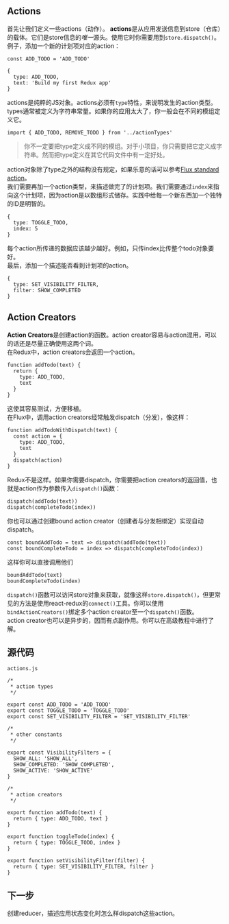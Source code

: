 ## Actions
首先让我们定义一些actions（动作）。
**actions**是从应用发送信息到store（仓库）的载体。它们是store信息的*唯一*源头。使用它时你需要用到`store.dispatch()`。  
例子，添加一个新的计划项对应的action：
```
const ADD_TODO = 'ADD_TODO'

{
  type: ADD_TODO,
  text: 'Build my first Redux app'
}
```
actions是纯粹的JS对象。actions必须有`type`特性，来说明发生的action类型。types通常被定义为字符串常量。如果你的应用太大了，你一般会在不同的模组定义它。
```
import { ADD_TODO, REMOVE_TODO } from '../actionTypes'
```
> 你不一定要把type定义成不同的模组。对于小项目，你只需要把它定义成字符串。然而把type定义在其它代码文件中有一定好处。

action对象除了type之外的结构没有规定，如果乐意的话可以参考[Flux standard action](https://github.com/acdlite/flux-standard-action)。  
我们需要再加一个action类型，来描述做完了的计划项。我们需要通过`index`来指向这个计划项，因为action是以数组形式储存。实践中给每一个新东西加一个独特的ID是明智的。
```
{
  type: TOGGLE_TODO,
  index: 5
}
```
每个action所传递的数据应该越少越好。例如，只传index比传整个todo对象要好。  
最后，添加一个描述能否看到计划项的action。
```
{
  type: SET_VISIBILITY_FILTER,
  filter: SHOW_COMPLETED
}
```
## Action Creators
**Action Creators**是创建action的函数。action creator容易与action混用，可以的话还是尽量正确使用这两个词。  
在Redux中，action creators会返回一个action。
```
function addTodo(text) {
  return {
    type: ADD_TODO,
    text
  }
}
```
这使其容易测试，方便移植。  
在Flux中，调用action creators经常触发dispatch（分发），像这样：
```
function addTodoWithDispatch(text) {
  const action = {
    type: ADD_TODO,
    text
  }
  dispatch(action)
}
```
Redux不是这样。如果你需要dispatch，你需要把action creators的返回值，也就是action作为参数传入`dispatch()`函数：
```
dispatch(addTodo(text))
dispatch(completeTodo(index))
```
你也可以通过创建bound action creator（创建者与分发相绑定）实现自动dispatch。
```
const boundAddTodo = text => dispatch(addTodo(text))
const boundCompleteTodo = index => dispatch(completeTodo(index))
```
这样你可以直接调用他们
```
boundAddTodo(text)
boundCompleteTodo(index)
```
`dispatch()`函数可以访问store对象来获取，就像这样`store.dispatch()`，但更常见的方法是使用react-redux的`connect()`工具。你可以使用`bindActionCreators()`绑定多个action creator至一个`dispatch()`函数。  
action creator也可以是异步的，因而有点副作用。你可以在高级教程中进行了解。
## 源代码
`actions.js`
```
/*
 * action types
 */

export const ADD_TODO = 'ADD_TODO'
export const TOGGLE_TODO = 'TOGGLE_TODO'
export const SET_VISIBILITY_FILTER = 'SET_VISIBILITY_FILTER'

/*
 * other constants
 */

export const VisibilityFilters = {
  SHOW_ALL: 'SHOW_ALL',
  SHOW_COMPLETED: 'SHOW_COMPLETED',
  SHOW_ACTIVE: 'SHOW_ACTIVE'
}

/*
 * action creators
 */

export function addTodo(text) {
  return { type: ADD_TODO, text }
}

export function toggleTodo(index) {
  return { type: TOGGLE_TODO, index }
}

export function setVisibilityFilter(filter) {
  return { type: SET_VISIBILITY_FILTER, filter }
}
```
## 下一步
创建reducer，描述应用状态变化时怎么样dispatch这些action。
